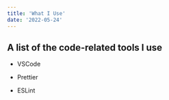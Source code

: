 ```yaml
---
title: 'What I Use'
date: '2022-05-24'
---
```


## A list of the code-related tools I use

- VSCode

- Prettier

- ESLint
